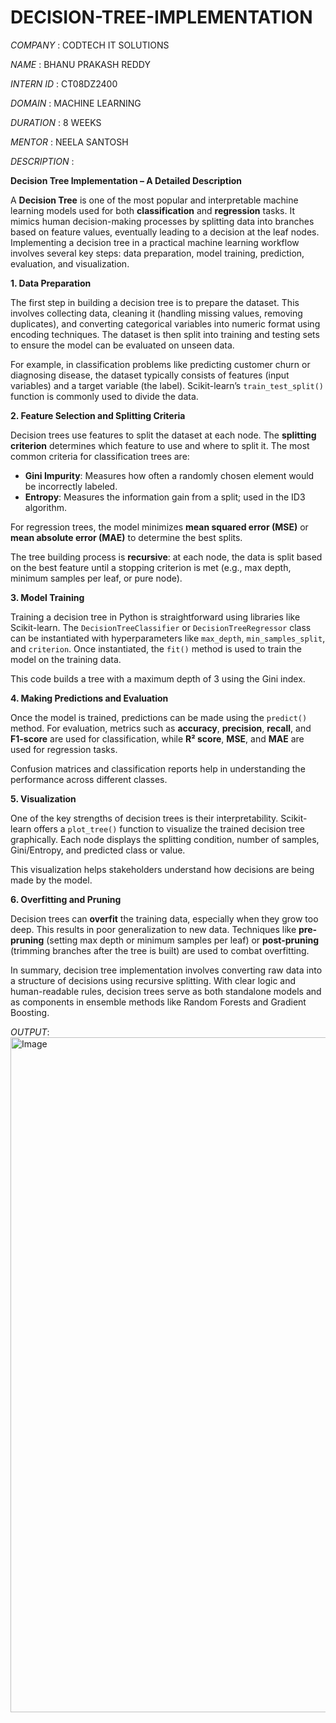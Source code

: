 # DECISION-TREE-IMPLEMENTATION

*COMPANY* : CODTECH IT SOLUTIONS

*NAME* : BHANU PRAKASH REDDY

*INTERN ID* : CT08DZ2400

*DOMAIN* : MACHINE LEARNING

*DURATION* : 8 WEEKS

*MENTOR* : NEELA SANTOSH

*DESCRIPTION* :

 **Decision Tree Implementation – A Detailed Description**

A **Decision Tree** is one of the most popular and interpretable machine learning models used for both **classification** and **regression** tasks. It mimics human decision-making processes by splitting data into branches based on feature values, eventually leading to a decision at the leaf nodes. Implementing a decision tree in a practical machine learning workflow involves several key steps: data preparation, model training, prediction, evaluation, and visualization.

 **1. Data Preparation**

The first step in building a decision tree is to prepare the dataset. This involves collecting data, cleaning it (handling missing values, removing duplicates), and converting categorical variables into numeric format using encoding techniques. The dataset is then split into training and testing sets to ensure the model can be evaluated on unseen data.

For example, in classification problems like predicting customer churn or diagnosing disease, the dataset typically consists of features (input variables) and a target variable (the label). Scikit-learn’s `train_test_split()` function is commonly used to divide the data.

 **2. Feature Selection and Splitting Criteria**

Decision trees use features to split the dataset at each node. The **splitting criterion** determines which feature to use and where to split it. The most common criteria for classification trees are:

* **Gini Impurity**: Measures how often a randomly chosen element would be incorrectly labeled.
* **Entropy**: Measures the information gain from a split; used in the ID3 algorithm.

For regression trees, the model minimizes **mean squared error (MSE)** or **mean absolute error (MAE)** to determine the best splits.

The tree building process is **recursive**: at each node, the data is split based on the best feature until a stopping criterion is met (e.g., max depth, minimum samples per leaf, or pure node).

 **3. Model Training**

Training a decision tree in Python is straightforward using libraries like Scikit-learn. The `DecisionTreeClassifier` or `DecisionTreeRegressor` class can be instantiated with hyperparameters like `max_depth`, `min_samples_split`, and `criterion`. Once instantiated, the `fit()` method is used to train the model on the training data.

This code builds a tree with a maximum depth of 3 using the Gini index.

 **4. Making Predictions and Evaluation**

Once the model is trained, predictions can be made using the `predict()` method. For evaluation, metrics such as **accuracy**, **precision**, **recall**, and **F1-score** are used for classification, while **R² score**, **MSE**, and **MAE** are used for regression tasks.

Confusion matrices and classification reports help in understanding the performance across different classes.

 **5. Visualization**

One of the key strengths of decision trees is their interpretability. Scikit-learn offers a `plot_tree()` function to visualize the trained decision tree graphically. Each node displays the splitting condition, number of samples, Gini/Entropy, and predicted class or value.

This visualization helps stakeholders understand how decisions are being made by the model.

 **6. Overfitting and Pruning**

Decision trees can **overfit** the training data, especially when they grow too deep. This results in poor generalization to new data. Techniques like **pre-pruning** (setting max depth or minimum samples per leaf) or **post-pruning** (trimming branches after the tree is built) are used to combat overfitting.



In summary, decision tree implementation involves converting raw data into a structure of decisions using recursive splitting. With clear logic and human-readable rules, decision trees serve as both standalone models and as components in ensemble methods like Random Forests and Gradient Boosting.

*OUTPUT*:
<img width="1920" height="1080" alt="Image" src="https://github.com/user-attachments/assets/a628bfd2-7d03-4a09-affa-a2ead409804c" />

